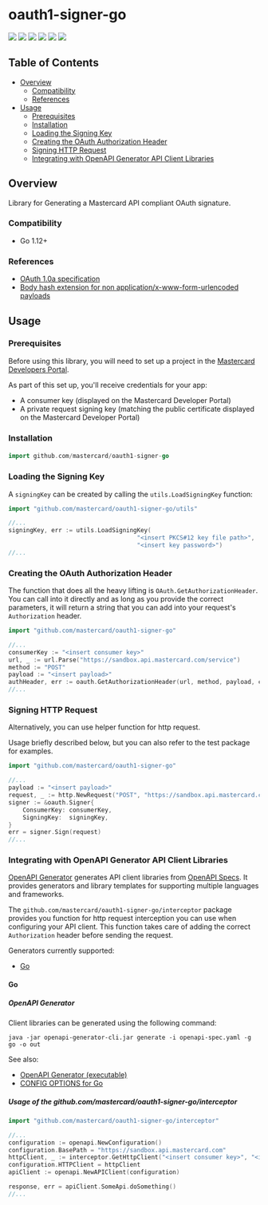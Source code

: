 # oauth1-signer-go

[![](https://github.com/Mastercard/oauth1-signer-go/workflows/Build%20&%20Test/badge.svg)](https://github.com/Mastercard/oauth1-signer-go/actions?query=workflow%3A%22Build+%26+Test%22)
[![](https://goreportcard.com/badge/github.com/Mastercard/oauth1-signer-go)](https://goreportcard.com/report/github.com/Mastercard/oauth1-signer-go)
[![](https://sonarcloud.io/api/project_badges/measure?project=Mastercard_oauth1-signer-go&metric=alert_status)](https://sonarcloud.io/dashboard?id=Mastercard_oauth1-signer-go)
[![](https://github.com/Mastercard/oauth1-signer-go/workflows/broken%20links%3F/badge.svg)](https://github.com/Mastercard/oauth1-signer-go/actions?query=workflow%3A%22broken+links%3F%22)
[![](https://img.shields.io/badge/godoc-reference-5272B4.svg)](https://godoc.org/github.com/Mastercard/oauth1-signer-go)
[![](https://img.shields.io/badge/license-MIT-yellow.svg)](https://github.com/Mastercard/oauth1-signer-go/blob/master/LICENSE)

## Table of Contents
- [Overview](#overview)
  * [Compatibility](#compatibility)
  * [References](#references)
- [Usage](#usage)
  * [Prerequisites](#prerequisites)
  * [Installation](#installation)
  * [Loading the Signing Key](#loading-the-signing-key) 
  * [Creating the OAuth Authorization Header](#creating-the-oauth-authorization-header)
  * [Signing HTTP Request](#signing-http-request)
  * [Integrating with OpenAPI Generator API Client Libraries](#integrating-with-openapi-generator-api-client-libraries)

## Overview <a name="overview"></a>
Library for Generating a Mastercard API compliant OAuth signature.

### Compatibility <a name="compatibility"></a>
* Go 1.12+

### References <a name="references"></a>
* [OAuth 1.0a specification](https://tools.ietf.org/html/rfc5849)
* [Body hash extension for non application/x-www-form-urlencoded payloads](https://tools.ietf.org/id/draft-eaton-oauth-bodyhash-00.html)

## Usage <a name="usage"></a>
### Prerequisites <a name="prerequisites"></a>
Before using this library, you will need to set up a project in the [Mastercard Developers Portal](https://developer.mastercard.com). 

As part of this set up, you'll receive credentials for your app:
* A consumer key (displayed on the Mastercard Developer Portal)
* A private request signing key (matching the public certificate displayed on the Mastercard Developer Portal)

### Installation <a name="installation"></a>

####
```go
import github.com/mastercard/oauth1-signer-go
```

### Loading the Signing Key <a name="loading-the-signing-key"></a>

A `signingKey` can be created by calling the `utils.LoadSigningKey` function:
```go
import "github.com/mastercard/oauth1-signer-go/utils"

//...
signingKey, err := utils.LoadSigningKey(
                                    "<insert PKCS#12 key file path>", 
                                    "<insert key password>")
//...
```

### Creating the OAuth Authorization Header <a name="creating-the-oauth-authorization-header"></a>
The function that does all the heavy lifting is `OAuth.GetAuthorizationHeader`. You can call into it directly and as long as you provide the correct parameters, it will return a string that you can add into your request's `Authorization` header.

```go
import "github.com/mastercard/oauth1-signer-go"

//...
consumerKey := "<insert consumer key>"
url, _ := url.Parse("https://sandbox.api.mastercard.com/service")
method := "POST"
payload := "<insert payload>"
authHeader, err := oauth.GetAuthorizationHeader(url, method, payload, consumerKey, signingKey)
//...
```

### Signing HTTP Request <a name="signing-http-request"></a>

Alternatively, you can use helper function for http request.

Usage briefly described below, but you can also refer to the test package for examples. 

```go
import "github.com/mastercard/oauth1-signer-go"

//...
payload := "<insert payload>"
request, _ := http.NewRequest("POST", "https://sandbox.api.mastercard.com/service", payload)
signer := &oauth.Signer{
    ConsumerKey: consumerKey,
    SigningKey:  signingKey,
}
err = signer.Sign(request)
//...
```

### Integrating with OpenAPI Generator API Client Libraries <a name="integrating-with-openapi-generator-api-client-libraries"></a>

[OpenAPI Generator](https://github.com/OpenAPITools/openapi-generator) generates API client libraries from [OpenAPI Specs](https://github.com/OAI/OpenAPI-Specification). 
It provides generators and library templates for supporting multiple languages and frameworks.

The `github.com/mastercard/oauth1-signer-go/interceptor` package provides you function for http request interception you can use when configuring your API client. This function takes care of adding the correct `Authorization` header before sending the request.

Generators currently supported:
+ [Go](#go)

#### Go <a name="go"></a>
##### OpenAPI Generator

Client libraries can be generated using the following command:

```shell
java -jar openapi-generator-cli.jar generate -i openapi-spec.yaml -g go -o out
```

See also:
* [OpenAPI Generator (executable)](https://mvnrepository.com/artifact/org.openapitools/openapi-generator-cli)
* [CONFIG OPTIONS for Go](https://github.com/OpenAPITools/openapi-generator/blob/master/docs/generators/go.md)

##### Usage of the github.com/mastercard/oauth1-signer-go/interceptor

```go
import "github.com/mastercard/oauth1-signer-go/interceptor"

//...
configuration := openapi.NewConfiguration()
configuration.BasePath = "https://sandbox.api.mastercard.com"
httpClient, _ := interceptor.GetHttpClient("<insert consumer key>", "<insert PKCS#12 key file path>", "<insert key password>")
configuration.HTTPClient = httpClient
apiClient := openapi.NewAPIClient(configuration)

response, err = apiClient.SomeApi.doSomething()
//...
```
